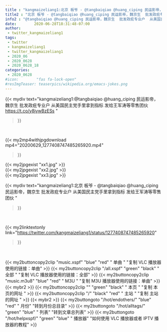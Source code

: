 ```yaml
---
title : "kangmaizeliang1:北京 板爷 - @tangbaiqiao @huang_ciping 民运影帝，魏京生  批发政疪专业户  从美国民主党手里拿到指标  发给王军涛等零售团伙 "
title2 : "北京 板爷 - @tangbaiqiao @huang_ciping 民运影帝，魏京生  批发政疪专业户  从美国民主党手里拿到指标  发给王军涛等零售团伙 "
info2 : "@tangbaiqiao @huang_ciping 民运影帝，魏京生  批发政疪专业户  从美国民主党手里拿到指标  发给王军涛等零售团伙 https://t.co/y8jywBzESs "
date:        2020-06-28T18:31:48-07:00
author:
 - twitter_kangmaizeliang1
tags:
 - twitter
 - kangmaizeliang1
 - twitter_kangmaizeliang1
 - 2020_06
 - 2020_0628
 - 2020_0628_18
categories:
 - 2020_0628
#icon:        "fas fa-lock-open"
#resImgTeaser: teaserpics/wikipedia.org/emacs-jokes.png
---
```


{{< mydiv text="kangmaizeliang1:@tangbaiqiao @huang_ciping 民运影帝，魏京生  批发政疪专业户  从美国民主党手里拿到指标  发给王军涛等零售团伙 https://t.co/y8jywBzESs "
>}}
<br>


{{< my2mp4withjpgdownload mp4="20200629_1277408747485265920.mp4"
>}}

{{< my2jpgexist "xx1.jpg" >}}<br>
{{< my2jpgexist "xx2.jpg" >}}<br>
{{< my2jpgexist "xx3.jpg" >}}<br>



{{< mydiv text="kangmaizeliang1:北京 板爷 - @tangbaiqiao @huang_ciping 民运影帝，魏京生  批发政疪专业户  从美国民主党手里拿到指标  发给王军涛等零售团伙 "
>}}
<br>

{{< my2linktextonly link="https://twitter.com/kangmaizeliang1/status/1277408747485265920"
>}}


<br>

{{< my2buttoncopy2clip "music.xspf"        "blue"   "red"    " 单曲 "  "复制 VLC 播放器使用的链接：单曲" >}} {{< my2buttoncopy2clip "/all.xspf"         "green"  "black"  " 全部 "  "复制 VLC 播放器使用的链接：全部" >}} {{< my2buttoncopy2clip "music.m3u8"        "blue"   "red"    " M3U  "    "复制 M3U 播放器使用的链接：单曲" >}} {{< mybr2 >}} {{< my2buttoncopy2clip ""                  "green"  "black"  " 本页 "    "复制 本页的网址 " >}} {{< my2buttoncopy2clip "/"                 "black"  "red"    " 主站 "    "复制 主站的网址 " >}} {{< mybr2 >}} {{< my2buttongoto      "/hot/endothers/"   "blue"   "red"    " 月份"   "转到月份总目录" >}} {{< my2buttongoto      "/hot/alltags/"     "green"  "blue"   " 列表"   "转到文章总列表" >}} {{< my2buttongoto      "/hot/helpxspf/"    "green"  "blue"   " 播放器" "如何使用 VLC 播放器或者 IPTV 播放器的教程" >}} 
